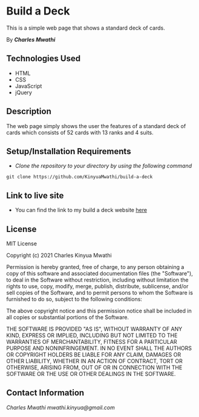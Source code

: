 # Build a Deck

This is a simple web page that shows a standard deck of cards.

By _**Charles Mwathi**_

## Technologies Used

* HTML
* CSS
* JavaScript
* jQuery

## Description

The web page simply shows the user the features of a standard deck of cards which consists of 52 cards with 13 ranks and 4 suits.
## Setup/Installation Requirements

* _Clone the repository to your directory by using the following command_

```
git clone https://github.com/KinyuaMwathi/build-a-deck

```

## Link to live site 

* You can find the link to my build a deck website [here](https://kinyuamwathi.github.io/build-a-deck/)

## License

MIT License 

Copyright (c) 2021 Charles Kinyua Mwathi 

Permission is hereby granted, free of charge, to any person obtaining a copy of this software and associated documentation files (the "Software"), to deal in the Software without restriction, including without limitation the rights to use, copy, modify, merge, publish, distribute, sublicense, and/or sell copies of the Software, and to permit persons to whom the Software is furnished to do so, subject to the following conditions: 

The above copyright notice and this permission notice shall be included in all copies or substantial portions of the Software. 

THE SOFTWARE IS PROVIDED "AS IS", WITHOUT WARRANTY OF ANY KIND, EXPRESS OR IMPLIED, INCLUDING BUT NOT LIMITED TO THE WARRANTIES OF MERCHANTABILITY, FITNESS FOR A PARTICULAR PURPOSE AND NONINFRINGEMENT. IN NO EVENT SHALL THE AUTHORS OR COPYRIGHT HOLDERS BE LIABLE FOR ANY CLAIM, DAMAGES OR OTHER LIABILITY, WHETHER IN AN ACTION OF CONTRACT, TORT OR OTHERWISE, ARISING FROM, OUT OF OR IN CONNECTION WITH THE SOFTWARE OR THE USE OR OTHER DEALINGS IN THE SOFTWARE.

## Contact Information 

_Charles Mwathi   mwathi.kinyua@gmail.com_